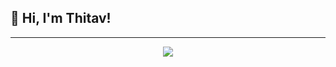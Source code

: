 ## 👋 Hi, I'm Thitav!

------------

<p align="center">
  <img src="https://github-readme-stats.vercel.app/api?username=Thitav&theme=gruvbox&show_icons=true&hide_border=true&count_private=true" />
  <!-- <img src="https://github-readme-stats.vercel.app/api/top-langs/?username=Thitav&theme=gruvbox&show_icons=true&hide_border=true&layout=compact&hide=html,css,elixir" /> -->
</p>
